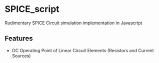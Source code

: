 # SPICE_script
Rudimentary SPICE Circuit simulation implementation in Javascript

## Features 
* DC Operating Point of Linear Circuit Elements (Resistors and Current Sources)
